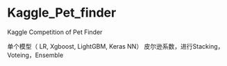 # Kaggle_Pet_finder
Kaggle Competition of Pet Finder

单个模型（ LR, Xgboost, LightGBM, Keras NN）
皮尔逊系数，进行Stacking，Voteing，Ensemble
